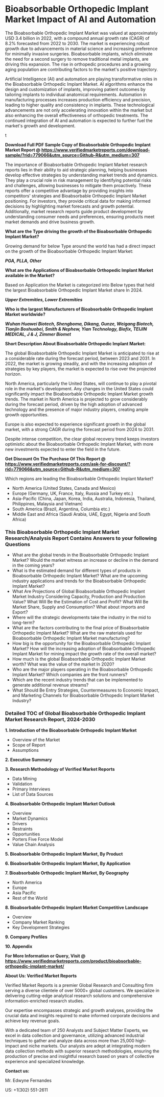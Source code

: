 <meta name="title" content="Global Bioabsorbable Orthopedic Implant Market Impact of AI and Automation"><meta name="description" content="The Bioabsorbable Orthopedic Implant Market was valued at approximately USD 3.4 billion in 2022, with a compound annual growth rate (CAGR) of 8.2% forecasted from 2022"><meta name="title" content="Bioabsorbable Orthopedic Implant Market Size, Share, Scope, Trends, Growth, Opportunities, Analysis, Forecast"><h1>Bioabsorbable Orthopedic Implant Market Impact of AI and Automation</h1><p>The Bioabsorbable Orthopedic Implant Market was valued at approximately USD 3.4 billion in 2022, with a compound annual growth rate (CAGR) of 8.2% forecasted from 2022 to 2030. The market is experiencing robust growth due to advancements in material science and increasing preference for minimally invasive surgeries. Bioabsorbable implants, which eliminate the need for a second surgery to remove traditional metal implants, are driving this expansion. The rise in orthopedic procedures and a growing aging population are contributing factors to the market's positive trajectory.</p><p>Artificial Intelligence (AI) and automation are playing transformative roles in the Bioabsorbable Orthopedic Implant Market. AI algorithms enhance the design and customization of implants, improving patient outcomes by tailoring implants to individual anatomical requirements. Automation in manufacturing processes increases production efficiency and precision, leading to higher quality and consistency in implants. These technological advancements are not only accelerating innovation within the market but also enhancing the overall effectiveness of orthopedic treatments. The continued integration of AI and automation is expected to further fuel the market's growth and development.</p>t</p><p id="" class=""><strong>Download Full PDF Sample Copy of Bioabsorbable Orthopedic Implant Market Report @ <a href="https://www.verifiedmarketreports.com/download-sample/?rid=779066&utm_source=Github-R&utm_medium=307" target="_blank">https://www.verifiedmarketreports.com/download-sample/?rid=779066&utm_source=Github-R&utm_medium=307</a></strong></p><p>The importance of&nbsp;Bioabsorbable Orthopedic Implant Market research reports lies in their ability to aid strategic planning, helping businesses develop effective strategies by understanding market trends and dynamics. They play a crucial role in risk management by identifying potential risks and challenges, allowing businesses to mitigate them proactively. These reports offer a competitive advantage by providing insights into competitors' strategies and Bioabsorbable Orthopedic Implant Market positioning. For investors, they provide critical data for making informed decisions by highlighting market forecasts and growth potential. Additionally, market research reports guide product development by understanding consumer needs and preferences, ensuring products meet market demands and drive business growth.</p><p><strong>What are the&nbsp;Type driving the growth of the Bioabsorbable Orthopedic Implant Market?</strong></p><p id="" class="">Growing demand for below Type around the world has had a direct impact on the growth of the Bioabsorbable Orthopedic Implant Market:</p><em><strong>PGA, PLLA, Other</strong></em></p><strong>What are the&nbsp;Applications&nbsp;of Bioabsorbable Orthopedic Implant Market available in the Market?</strong></p><p id="" class="">Based on Application the Market is categorized into Below types that held the largest Bioabsorbable Orthopedic Implant Market share In 2024.</p><em><strong>Upper Extremities, Lower Extremities</strong></em></p><strong>Who is the largest Manufacturers of Bioabsorbable Orthopedic Implant Market worldwide?</strong></p><p><em><strong>Wuhan Huawei Biotech, Shengboma, Dikang, Gunze, Weigang Biotech, Tianjin Boshuobei, Smith & Nephew, Yian Technology, Biofix, TEIJIN MEDICAL, J & J, Zimmer Biomet</strong></em></p><p id="" class=""><strong>Short Description About Bioabsorbable Orthopedic Implant Market:</strong></p><p>The global Bioabsorbable Orthopedic Implant Market is anticipated to rise at a considerable rate during the forecast period, between 2023 and 2031. In 2022, the market is growing steadily, and with the increasing adoption of strategies by key players, the market is expected to rise over the projected horizon.</p><p>North America, particularly the United States, will continue to play a pivotal role in the market's development. Any changes in the United States could significantly impact the Bioabsorbable Orthopedic Implant Market growth trends. The market in North America is projected to grow considerably during the forecast period, driven by the high adoption of advanced technology and the presence of major industry players, creating ample growth opportunities.</p><p>Europe is also expected to experience significant growth in the global market, with a strong CAGR during the forecast period from 2024 to 2031.</p><p>Despite intense competition, the clear global recovery trend keeps investors optimistic about the Bioabsorbable Orthopedic Implant Market, with more new investments expected to enter the field in the future.</p><p id="" class=""><strong>Get Discount On The Purchase Of This Report @ <a href="https://www.verifiedmarketreports.com/ask-for-discount/?rid=779066&utm_source=Github-R&utm_medium=307" target="_blank">https://www.verifiedmarketreports.com/ask-for-discount/?rid=779066&utm_source=Github-R&utm_medium=307</a></strong></p>Which regions are leading the Bioabsorbable Orthopedic Implant Market?</p><ul><li>North America (United States, Canada and Mexico)</li><li>Europe (Germany, UK, France, Italy, Russia and Turkey etc.)</li><li>Asia-Pacific (China, Japan, Korea, India, Australia, Indonesia, Thailand, Philippines, Malaysia and Vietnam)</li><li>South America (Brazil, Argentina, Columbia etc.)</li><li>Middle East and Africa (Saudi Arabia, UAE, Egypt, Nigeria and South Africa)</li></ul><h3 id="" class="">This Bioabsorbable Orthopedic Implant Market Research/Analysis Report Contains Answers to your following Questions</h3><ul><li>What are the global trends in the Bioabsorbable Orthopedic Implant Market? Would the market witness an increase or decline in the demand in the coming years?</li><li>What is the estimated demand for different types of products in Bioabsorbable Orthopedic Implant Market? What are the upcoming industry applications and trends for the Bioabsorbable Orthopedic Implant Market?</li><li>What Are Projections of Global Bioabsorbable Orthopedic Implant Market Industry Considering Capacity, Production and Production Value? What Will Be the Estimation of Cost and Profit? What Will Be Market Share, Supply and Consumption? What about imports and Export?</li><li>Where will the strategic developments take the industry in the mid to long-term?</li><li>What are the factors contributing to the final price of Bioabsorbable Orthopedic Implant Market? What are the raw materials used for Bioabsorbable Orthopedic Implant Market manufacturing?</li><li>How big is the opportunity for the Bioabsorbable Orthopedic Implant Market? How will the increasing adoption of Bioabsorbable Orthopedic Implant Market for mining impact the growth rate of the overall market?</li><li>How much is the global Bioabsorbable Orthopedic Implant Market worth? What was the value of the market In 2020?</li><li>Who are the major players operating in the Bioabsorbable Orthopedic Implant Market? Which companies are the front runners?</li><li>Which are the recent industry trends that can be implemented to generate additional revenue streams?</li><li>What Should Be Entry Strategies, Countermeasures to Economic Impact, and Marketing Channels for Bioabsorbable Orthopedic Implant Market Industry?</li></ul><h3 id="" class="">Detailed TOC of Global Bioabsorbable Orthopedic Implant Market Research Report, 2024-2030</h3><p id="" class=""><strong>1. Introduction of the Bioabsorbable Orthopedic Implant Market</strong></p><ul><li>Overview of the Market</li><li>Scope of Report</li><li>Assumptions</li></ul><p id="" class=""><strong>2. Executive Summary</strong></p><p id="" class=""><strong>3. Research Methodology of Verified Market Reports</strong></p><ul><li>Data Mining</li><li>Validation</li><li>Primary Interviews</li><li>List of Data Sources</li></ul><p id="" class=""><strong>4. Bioabsorbable Orthopedic Implant Market Outlook</strong></p><ul><li>Overview</li><li>Market Dynamics</li><li>Drivers</li><li>Restraints</li><li>Opportunities</li><li>Porters Five Force Model</li><li>Value Chain Analysis</li></ul><p id="" class=""><strong>5. Bioabsorbable Orthopedic Implant Market, By Product</strong></p><p id="" class=""><strong>6. Bioabsorbable Orthopedic Implant Market, By Application</strong></p><p id="" class=""><strong>7. Bioabsorbable Orthopedic Implant Market, By Geography</strong></p><ul><li>North America</li><li>Europe</li><li>Asia Pacific</li><li>Rest of the World</li></ul><p id="" class=""><strong>8. Bioabsorbable Orthopedic Implant Market Competitive Landscape</strong></p><ul><li>Overview</li><li>Company Market Ranking</li><li>Key Development Strategies</li></ul><p id="" class=""><strong>9. Company Profiles</strong></p><p id="" class=""><strong>10. Appendix</strong></p><p id="" class=""><strong>For More Information or Query, Visit @ <a href="https://www.verifiedmarketreports.com/product/bioabsorbable-orthopedic-implant-market/" target="_blank">https://www.verifiedmarketreports.com/product/bioabsorbable-orthopedic-implant-market/</a></strong></p><p id="" class=""><strong>About Us: Verified Market Reports</strong></p><p id="" class="">Verified Market Reports is a premier Global Research and Consulting firm serving a diverse clientele of over 5000+ global customers. We specialize in delivering cutting-edge analytical research solutions and comprehensive information-enriched research studies.</p><p id="" class="">Our expertise encompasses strategic and growth analyses, providing the crucial data and insights required to make informed corporate decisions and achieve key revenue goals.</p><p id="" class="">With a dedicated team of 250 Analysts and Subject Matter Experts, we excel in data collection and governance, utilizing advanced industrial techniques to gather and analyze data across more than 25,000 high-impact and niche markets. Our analysts are adept at integrating modern data collection methods with superior research methodologies, ensuring the production of precise and insightful research based on years of collective experience and specialized knowledge.</p><p id="" class=""><strong>Contact us:</strong></p><p id="" class="">Mr. Edwyne Fernandes</p><p id="" class="">US: +1(302) 551-2611</p>